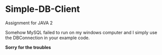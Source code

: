 # Simple-DB-Client
Assignment for JAVA 2

Somehow MySQL failed to run on my windows computer and I simply use the DBConnection in your example code.

**Sorry for the troubles**
